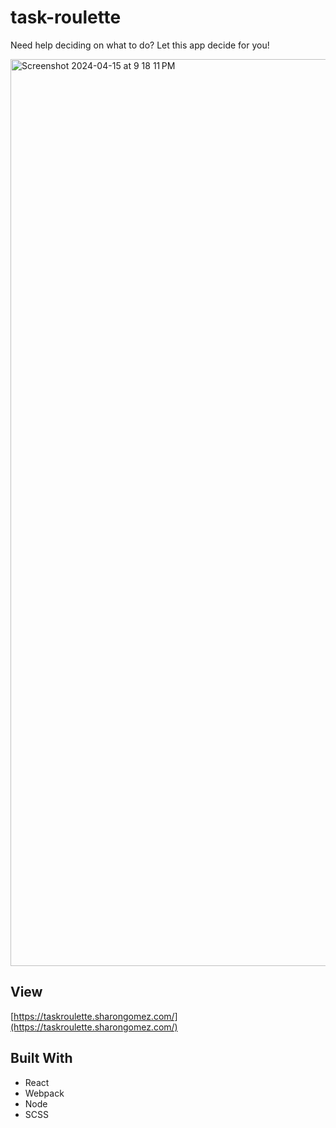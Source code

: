 # task-roulette
Need help deciding on what to do? Let this app decide for you!

<img width="1451" alt="Screenshot 2024-04-15 at 9 18 11 PM" src="https://github.com/sharonrgomez/task-roulette/assets/22580495/a77d79fd-a779-48fb-8579-01744ff7a95f">

## View
[https://taskroulette.sharongomez.com/](https://taskroulette.sharongomez.com/)

## Built With
* React
* Webpack
* Node
* SCSS
